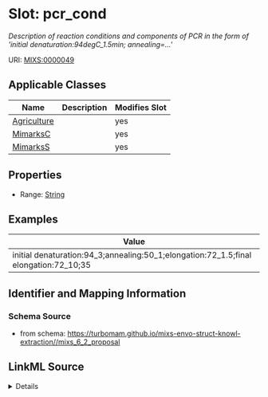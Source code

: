 # Slot: pcr_cond


_Description of reaction conditions and components of PCR in the form of 'initial denaturation:94degC_1.5min; annealing=...'_



URI: [MIXS:0000049](https://w3id.org/mixs/0000049)



<!-- no inheritance hierarchy -->




## Applicable Classes

| Name | Description | Modifies Slot |
| --- | --- | --- |
[Agriculture](Agriculture.md) |  |  yes  |
[MimarksC](MimarksC.md) |  |  yes  |
[MimarksS](MimarksS.md) |  |  yes  |







## Properties

* Range: [String](String.md)






## Examples

| Value |
| --- |
| initial denaturation:94_3;annealing:50_1;elongation:72_1.5;final elongation:72_10;35 |

## Identifier and Mapping Information







### Schema Source


* from schema: https://turbomam.github.io/mixs-envo-struct-knowl-extraction//mixs_6_2_proposal




## LinkML Source

<details>
```yaml
name: pcr_cond
description: Description of reaction conditions and components of PCR in the form
  of 'initial denaturation:94degC_1.5min; annealing=...'
title: pcr conditions
notes:
- condition
- pcr
examples:
- value: initial denaturation:94_3;annealing:50_1;elongation:72_1.5;final elongation:72_10;35
in_subset:
- sequencing
from_schema: https://turbomam.github.io/mixs-envo-struct-knowl-extraction//mixs_6_2_proposal
rank: 1000
slot_uri: MIXS:0000049
multivalued: false
alias: pcr_cond
domain_of:
- Agriculture
- MimarksC
- MimarksS
range: string

```
</details>